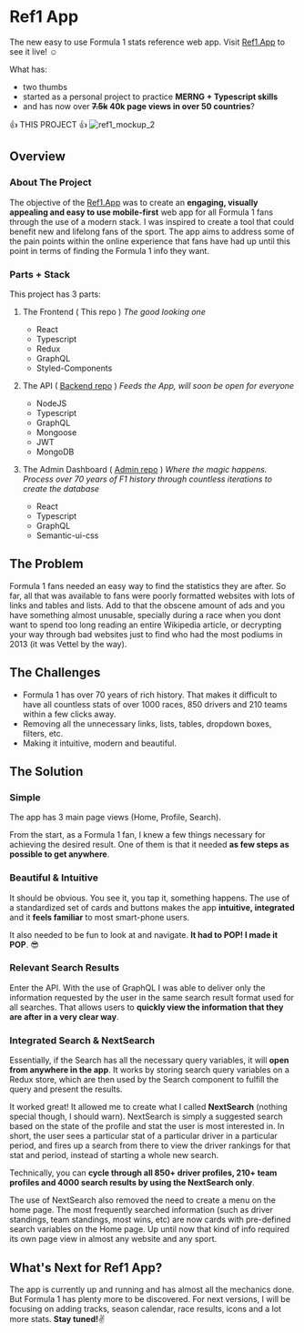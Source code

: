 # Ref1 App

The new easy to use Formula 1 stats reference web app. Visit [Ref1.App](https://ref1.app) to see it live! :relaxed:

What has: 
  * two thumbs 
  * started as a personal project to practice **MERNG + Typescript skills**
  * and has now over **~~7.5k~~ 40k page views in over 50 countries**? 
  
  :+1: THIS PROJECT :+1:
![ref1_mockup_2](https://user-images.githubusercontent.com/64691675/113371172-710b6a00-93b1-11eb-90fd-d2e883a4a0c7.png)
## Overview

### About The Project

The objective of the [Ref1.App](https://ref1.app) was to create an **engaging, visually appealing and easy to use mobile-first** web app for all Formula 1 fans through the use of a modern stack. I was inspired to create a tool that could benefit new and lifelong fans of the sport. The app aims to address some of the pain points within the online experience that fans have had up until this point in terms of finding the Formula 1 info they want.

 
### Parts + Stack

This project has 3 parts:

 1. The Frontend ( This repo ) *The good looking one*
 
    * React 
    * Typescript
    * Redux
    * GraphQL
    * Styled-Components
     
 2. The API  ( [Backend repo](https://github.com/claudiovf/ref1-Backend) ) *Feeds the App, will soon be open for everyone*
    * NodeJS
    * Typescript
    * GraphQL
    * Mongoose
    * JWT
    * MongoDB 
    
 3. The Admin Dashboard ( [Admin repo](https://github.com/claudiovf/ref1-admin) ) *Where the magic happens. Process over 70 years of F1 history through countless iterations to create the database*
    * React
    * Typescript
    * GraphQL 
    * Semantic-ui-css
    

## The Problem

Formula 1 fans needed an easy way to find the statistics they are after. So far, all that was available to fans were poorly formatted websites with lots of links and tables and lists. Add to that the obscene amount of ads and you have something almost unusable, specially during a race when you dont want to spend too long reading an entire Wikipedia article, or decrypting your way through bad websites just to find who had the most podiums in 2013 (it was Vettel by the way). 


## The Challenges

 * Formula 1 has over 70 years of rich history. That makes it difficult to have all countless stats of over 1000 races, 850 drivers and 210 teams within a few clicks away.
 *  Removing all the unnecessary links, lists, tables, dropdown boxes, filters, etc.
 *  Making it intuitive, modern and beautiful.


## The Solution

### Simple

The app has 3 main page views (Home, Profile, Search).

From the start, as a Formula 1 fan, I knew a few things necessary for achieving the desired result. One of them is that it needed **as few steps as possible to get anywhere**.


### Beautiful & Intuitive 

It should be obvious. You see it, you tap it, something happens. The use of a standardized set of cards and buttons makes the app **intuitive, integrated** and it **feels familiar** to most smart-phone users.

It also needed to be fun to look at and navigate. **It had to POP! I made it POP**. :sunglasses:  


### Relevant Search Results

Enter the API. With the use of GraphQL I was able to deliver only the information requested by the user in the same search result format used for all searches. That allows users to **quickly view the information that they are after in a very clear way**.


### Integrated Search & NextSearch

Essentially, if the Search has all the necessary query variables, it will **open from anywhere in the app**. It works by storing search query variables on a Redux store, which are then used by the Search component to fulfill the query and present the results. 

It worked great! It allowed me to create what I called **NextSearch** (nothing special though, I should warn). NextSearch is simply a suggested search based on the state of the profile and stat the user is most interested in. In short, the user sees a particular stat of a particular driver in a particular period, and fires up a search from there to view the driver rankings for that stat and period, instead of starting a whole new search.

Technically, you can **cycle through all 850+ driver profiles, 210+ team profiles and 4000 search results by using the NextSearch only**. 

The use of NextSearch also removed the need to create a menu on the home page. The most frequently searched information (such as driver standings, team standings, most wins, etc) are now cards with pre-defined search variables on the Home page. Up until now that kind of info required its own page view in almost any website and any sport. 


## What's Next for Ref1 App?

The app is currently up and running and has almost all the mechanics done. But Formula 1 has plenty more to be discovered. For next versions, I will be focusing on adding tracks, season calendar, race results, icons and a lot more stats. **Stay tuned!**:v: 

